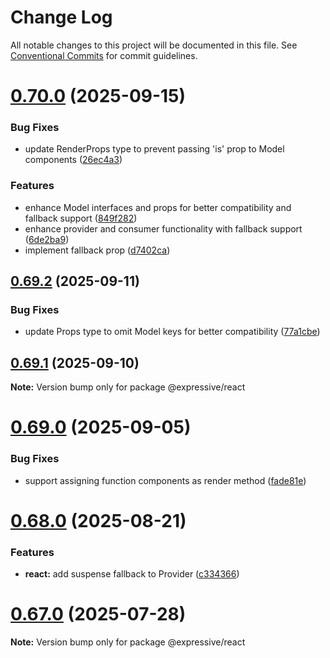 # Change Log

All notable changes to this project will be documented in this file.
See [Conventional Commits](https://conventionalcommits.org) for commit guidelines.

# [0.70.0](https://github.com/gabeklein/expressive-mvc/compare/v0.69.2...v0.70.0) (2025-09-15)


### Bug Fixes

* update RenderProps type to prevent passing 'is' prop to Model components ([26ec4a3](https://github.com/gabeklein/expressive-mvc/commit/26ec4a3c190fde350f409537ee9869ab54df6869))


### Features

* enhance Model interfaces and props for better compatibility and fallback support ([849f282](https://github.com/gabeklein/expressive-mvc/commit/849f28273291605e2c49950c8e6cc3e5b5638050))
* enhance provider and consumer functionality with fallback support ([6de2ba9](https://github.com/gabeklein/expressive-mvc/commit/6de2ba940de5769bcd745f88cef0103d9a629393))
* implement fallback prop ([d7402ca](https://github.com/gabeklein/expressive-mvc/commit/d7402ca4aa789c257f3c66ff94247cff8e6fbd89))





## [0.69.2](https://github.com/gabeklein/expressive-mvc/compare/v0.69.1...v0.69.2) (2025-09-11)


### Bug Fixes

* update Props type to omit Model keys for better compatibility ([77a1cbe](https://github.com/gabeklein/expressive-mvc/commit/77a1cbef3faddeebab5f57e034ad798556a8325f))





## [0.69.1](https://github.com/gabeklein/expressive-mvc/compare/v0.69.0...v0.69.1) (2025-09-10)

**Note:** Version bump only for package @expressive/react





# [0.69.0](https://github.com/gabeklein/expressive-mvc/compare/v0.68.0...v0.69.0) (2025-09-05)


### Bug Fixes

* support assigning function components as render method ([fade81e](https://github.com/gabeklein/expressive-mvc/commit/fade81eba5a049cc1aa30366823516142bc449dc))





# [0.68.0](https://github.com/gabeklein/expressive-mvc/compare/v0.67.0...v0.68.0) (2025-08-21)


### Features

* **react:** add suspense fallback to Provider ([c334366](https://github.com/gabeklein/expressive-mvc/commit/c33436628c0bcdcec1c4b161feca225c8c248dd0))





# [0.67.0](https://github.com/gabeklein/expressive-mvc/compare/v0.66.2...v0.67.0) (2025-07-28)

**Note:** Version bump only for package @expressive/react
